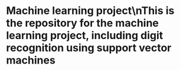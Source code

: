 # Machine learning project\nThis is the repository for the machine learning project, including digit recognition using support vector machines
